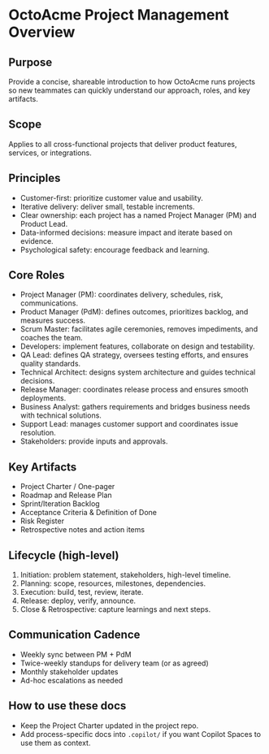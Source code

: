 # OctoAcme Project Management Overview

## Purpose
Provide a concise, shareable introduction to how OctoAcme runs projects so new teammates can quickly understand our approach, roles, and key artifacts.

## Scope
Applies to all cross-functional projects that deliver product features, services, or integrations.

## Principles
- Customer-first: prioritize customer value and usability.
- Iterative delivery: deliver small, testable increments.
- Clear ownership: each project has a named Project Manager (PM) and Product Lead.
- Data-informed decisions: measure impact and iterate based on evidence.
- Psychological safety: encourage feedback and learning.

## Core Roles
- Project Manager (PM): coordinates delivery, schedules, risk, communications.
- Product Manager (PdM): defines outcomes, prioritizes backlog, and measures success.
- Scrum Master: facilitates agile ceremonies, removes impediments, and coaches the team.
- Developers: implement features, collaborate on design and testability.
- QA Lead: defines QA strategy, oversees testing efforts, and ensures quality standards.
- Technical Architect: designs system architecture and guides technical decisions.
- Release Manager: coordinates release process and ensures smooth deployments.
- Business Analyst: gathers requirements and bridges business needs with technical solutions.
- Support Lead: manages customer support and coordinates issue resolution.
- Stakeholders: provide inputs and approvals.

## Key Artifacts
- Project Charter / One-pager
- Roadmap and Release Plan
- Sprint/Iteration Backlog
- Acceptance Criteria & Definition of Done
- Risk Register
- Retrospective notes and action items

## Lifecycle (high-level)
1. Initiation: problem statement, stakeholders, high-level timeline.
2. Planning: scope, resources, milestones, dependencies.
3. Execution: build, test, review, iterate.
4. Release: deploy, verify, announce.
5. Close & Retrospective: capture learnings and next steps.

## Communication Cadence
- Weekly sync between PM + PdM
- Twice-weekly standups for delivery team (or as agreed)
- Monthly stakeholder updates
- Ad-hoc escalations as needed

## How to use these docs
- Keep the Project Charter updated in the project repo.
- Add process-specific docs into `.copilot/` if you want Copilot Spaces to use them as context.
